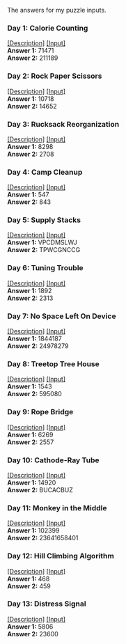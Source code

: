 The answers for my puzzle inputs.

### Day 1: Calorie Counting
[[Description]](https://adventofcode.com/2022/day/1) [[Input]](inputs/input01.txt)  
**Answer 1:** 71471  
**Answer 2:** 211189  

### Day 2: Rock Paper Scissors
[[Description]](https://adventofcode.com/2022/day/2) [[Input]](inputs/input02.txt)  
**Answer 1:** 10718  
**Answer 2:** 14652  

### Day 3: Rucksack Reorganization
[[Description]](https://adventofcode.com/2022/day/3) [[Input]](inputs/input03.txt)  
**Answer 1:** 8298  
**Answer 2:** 2708  

### Day 4: Camp Cleanup
[[Description]](https://adventofcode.com/2022/day/4) [[Input]](inputs/input04.txt)  
**Answer 1:** 547  
**Answer 2:** 843  

### Day 5: Supply Stacks
[[Description]](https://adventofcode.com/2022/day/5) [[Input]](inputs/input05.txt)  
**Answer 1:** VPCDMSLWJ  
**Answer 2:** TPWCGNCCG  

### Day 6: Tuning Trouble
[[Description]](https://adventofcode.com/2022/day/6) [[Input]](inputs/input06.txt)  
**Answer 1:** 1892  
**Answer 2:** 2313  

### Day 7: No Space Left On Device
[[Description]](https://adventofcode.com/2022/day/7) [[Input]](inputs/input07.txt)  
**Answer 1:** 1844187  
**Answer 2:** 24978279  

### Day 8: Treetop Tree House
[[Description]](https://adventofcode.com/2022/day/8) [[Input]](inputs/input08.txt)  
**Answer 1:** 1543  
**Answer 2:** 595080  

### Day 9: Rope Bridge
[[Description]](https://adventofcode.com/2022/day/9) [[Input]](inputs/input09.txt)  
**Answer 1:** 6269  
**Answer 2:** 2557  

### Day 10: Cathode-Ray Tube
[[Description]](https://adventofcode.com/2022/day/10) [[Input]](inputs/input10.txt)  
**Answer 1:** 14920  
**Answer 2:** BUCACBUZ  

### Day 11: Monkey in the Middle
[[Description]](https://adventofcode.com/2022/day/11) [[Input]](inputs/input11.txt)  
**Answer 1:** 102399  
**Answer 2:** 23641658401  

### Day 12: Hill Climbing Algorithm
[[Description]](https://adventofcode.com/2022/day/12) [[Input]](inputs/input12.txt)  
**Answer 1:** 468  
**Answer 2:** 459  

### Day 13: Distress Signal
[[Description]](https://adventofcode.com/2022/day/13) [[Input]](inputs/input13.txt)  
**Answer 1:** 5806  
**Answer 2:** 23600  

